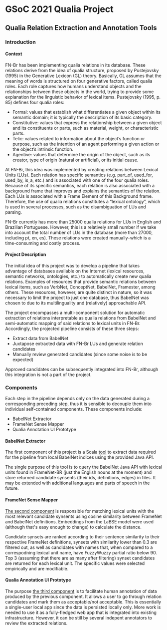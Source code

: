 # GSoC 2021 Qualia Project
## Qualia Relation Extraction and Annotation Tools

### Introduction

#### Context
FN-Br has been implementing qualia relations in its database. These relations derive from the idea of qualia structure, proposed by Pustejovsky (1995) in the Generative Lexicon (GL) theory. Basically, GL assumes that the meaning of words is structured on four generative factors, called qualia roles. Each role captures how humans understand objects and the relationships between these objects in the world, trying to provide some explanation for the linguistic behavior of lexical items. Pustejovsky (1995, p. 85) defines four qualia roles:


- Formal: values that establish what differentiates a given object within its semantic domain; it is typically the description of its basic category.
- Constitutive: values that express the relationship between a given object and its constituents or parts, such as material, weight, or characteristic parts.
- Telic: values related to information about the object’s function or purpose, such as the intention of an agent performing a given action or the object’s intrinsic function.
- Agentive: values that determine the origin of the object, such as its creator, type of origin (natural or artificial), or its initial cause.


At FN-Br, this idea was implemented by creating relations between Lexical Units (LUs). Each relation has specific semantics (e.g. part_of, used_for, used_by, is_a, etc.) and is associated with one of the four qualia roles. Because of its specific semantics, each relation is also associated with a background frame that improves and explains the semantics of the relation. Each LUs is associated with a Frame Element of this Background frame. Therefore, the use of qualia relations constitutes a “lexical ontology”, which is used in several processes, such as the disambiguation of LUs and parsing.


FN-Br currently has more than 25000 qualia relations for LUs in English and Brazilian Portuguese. However, this is a relatively small number if we take into account the total number of LUs in the database (more than 27000, including pt, en, es). These relations were created manually–which is a time-consuming and costly process.


#### Project Description
The initial idea of this project was to develop a pipeline that takes advantage of databases available on the Internet (lexical resources, semantic networks, ontologies, etc.) to automatically create new qualia relations. Examples of resources that provide semantic relations between lexical items, such as VerbNet, ConceptNet, BabelNet, Framester, among others. These resources, however, are quite distinct in nature, so it was necessary to limit the project to just one database, thus BabelNet was chosen to due to its multilinguality and (relatively) approachable API.

The project encompasses a multi-component solution for automatic extraction of relations interpretable as qualia relations from BabelNet and semi-automatic mapping of said relations to lexical units in FN-Br. Accordingly, the projected pipeline consists of these three steps:

- Extract data from BabelNet
- Juxtapose extracted data with FN-Br LUs and generate relation candidates
- Manually review generated candidates (since some noise is to be expected)

Approved candidates can be subsequently integrated into FN-Br, although this integration is not a part of the project.


### Components
Each step in the pipeline depends only on the data generated during a corresponding preceding step, thus it is sensible to decouple them into individual self-contained components. These components include:
- BabelNet Extractor
- FrameNet Sense Mapper
- Qualia Annotation UI Prototype

#### BabelNet Extractor
The first component of this project is a Scala [tool](https://github.com/slowwavesleep/BabelNetExtractor) to extract data required for the pipeline
from local BabelNet indices using the provided Java API.

The single purpose of this tool is to query the BabelNet Java API with lexical units found in FrameNet-BR (just the English nouns at the moment) and store returned candidate synsents (their ids, definitions, edges) in files. It may be extended with additional languages and parts of speech in the future.

#### FrameNet Sense Mapper
[The second component](https://github.com/slowwavesleep/FnSenseMapper) is responsible for matching lexical units with the most relevant candidate synsents using cosine similarity between FrameNet and BabelNet definitions. Embeddings from the LaBSE model were used (although that's easy enough to change) to calculate the distance.

Candidate synsets are ranked according to their sentence similarity to their respective FrameNet definitions, synsets with similarity lower than 0.3 are filtered out, as well as candidates with names that, when compared to a correspodning lexical unit name, have FuzzyWuzzy partial ratio below 90. Top 3 (assuming that there are as many after filtering) synset candidates are returned for each lexical unit. The specific values were selected empirically and are modifiable.

#### Qualia Annotation UI Prototype
The purpose [the third component](https://github.com/slowwavesleep/QualiaAnnotationUI) is to facilitate human annotation of data produced by the previous component. It allows a user to go through relation candidates and mark them as acceptable/not acceptable. This is essentially a single-user local app since the data is persisted locally only. More work is needed to use it as a fully-fledged web app that is integrated into existing infrastructure. However, it can be still by several indepent annotators to review the extracted relations.
